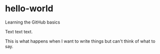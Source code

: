 # hello-world
Learning the GitHub basics

Text text text.

This is what happens when I want to write things but can't think of what to say.
